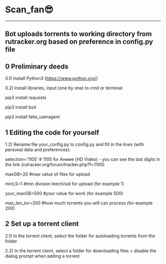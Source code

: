 # Scan_fan😎
-------------------------------------------------------------------------------------------------------
Bot uploads torrents to working directory from rutracker.org based on preference in config.py file
-------------------------------------------------------------------------------------------------------


0 Preliminary deeds 
-------------------------------------------------------------------------------------------------------
0.1) Install Python3  (https://www.python.org/)

0.2) Install libraries, input (one by one) to cmd or terminal:

pip3 install requests

pip3 install bs4

pip3 install fake_useragent


1 Editing the code for yourself
-------------------------------------------------------------------------------------------------------
1.2) Rename file  your_config.py to config.py and fill in the lines (with personal data and preferences):

selection='1105'        # 1105 for Аниме (HD Video) - you can see the last digits in the link (rutracker.org/forum/tracker.php?f=1105)

maxGB=20                #max value of files for upload

minLS=1                 #min division leech/sid for upload (for example 1)

your_maxGB=500          #your value for work (for example 500)

max_len_tor=200         #how much torrents you will can process (for example 200)


2 Set up a torrent client 
-------------------------------------------------------------------------------------------------------
2.1) In the torrent client, select the folder for autoloading torrents from the folder

2.2) In the torrent client, select a folder for downloading files + disable the dialog prompt when adding a torrent
